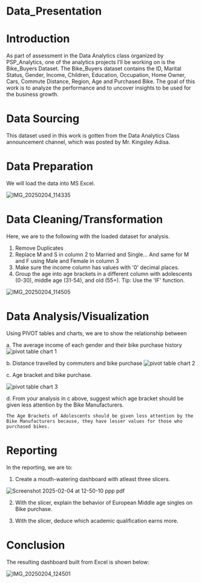# Data_Presentation

# Introduction
As part of assessment in the Data Analytics class organized by PSP_Analytics, one of the analytics projects I’ll be working on is the Bike_Buyers Dataset. The Bike_Buyers dataset contains the ID,	Marital Status, Gender,	Income,	Children,	Education,	Occupation,	Home Owner,	Cars,	Commute Distance,	Region,	Age and	Purchased Bike. The goal of this work is to analyze the performance and to uncover insights to be used for the business growth.

# Data Sourcing
This dataset used in this work is gotten from the Data Analytics Class announcement channel, which was posted by Mr. Kingsley Adisa.

# Data Preparation
We will load the data into MS Excel.
  
  ![IMG_20250204_114335](https://github.com/user-attachments/assets/6da8f08f-c981-4332-abe9-1eccad432495)



# Data Cleaning/Transformation
Here, we are to the following with the loaded dataset for analysis.

  1. Remove Duplicates
  2. Replace M and S in column 2 to Married and Single... And same for M and F using Male and Female in column 3
  3. Make sure the income column has values with '0' decimal places.
  4. Group the age into age brackets in a different column with adolescents (0-30), middle age (31-54), and old (55+). Tip: Use the 'IF' function.
  
  ![IMG_20250204_114505](https://github.com/user-attachments/assets/b0db7743-1448-446a-9443-f089cb74c108)

     

# Data Analysis/Visualization
Using PIVOT tables and charts, we are to show the relationship between

  a. The average income of each gender and their bike purchase history
  ![pivot table   chart 1](https://github.com/user-attachments/assets/0889f12c-d08d-4f5a-b8c0-aaa59cd721c7)

   
  
  b. Distance travelled by commuters and bike purchase
    ![pivot table   chart 2](https://github.com/user-attachments/assets/a7314d95-46fb-4c9d-8d1a-816b0afee9ba)

   
  
  c. Age bracket and bike purchase.
  
   ![pivot table   chart 3](https://github.com/user-attachments/assets/6636a92c-dfda-4db1-a670-8afa182c5f0d)


    
  
  d. From your analysis in c above, suggest which age bracket should be given less attention by the Bike Manufacturers.

    The Age Brackets of Adolescents should be given less attention by the Bike Manufacturers because, they have lesser values for those who purchased bikes.

# Reporting
In the reporting, we are to:

  1. Create a mouth-watering dashboard with atleast three slicers.
  
  ![Screenshot 2025-02-04 at 12-50-10 ppp pdf](https://github.com/user-attachments/assets/7c12aedf-7907-46f2-8fc8-fe2b96985a1e)

  2. With the slicer, explain the behavior of European Middle age singles on Bike purchase.
 
  3. With the slicer, deduce which academic qualification earns more.

# Conclusion
The resulting dashboard built from Excel is shown below:

![IMG_20250204_124501](https://github.com/user-attachments/assets/832112e6-c935-477a-8d16-0752e4cdb098)
